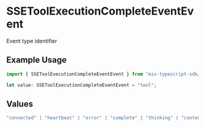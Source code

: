# SSEToolExecutionCompleteEventEvent

Event type identifier

## Example Usage

```typescript
import { SSEToolExecutionCompleteEventEvent } from "mix-typescript-sdk/models";

let value: SSEToolExecutionCompleteEventEvent = "tool";
```

## Values

```typescript
"connected" | "heartbeat" | "error" | "complete" | "thinking" | "content" | "tool" | "tool_parameter_delta" | "tool_execution_start" | "tool_execution_complete" | "permission" | "session_created" | "session_deleted"
```